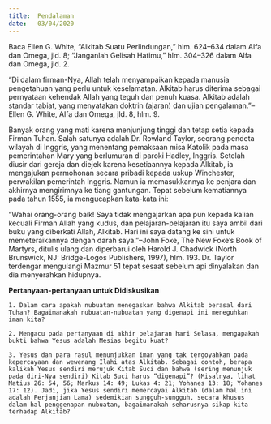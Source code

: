 ```yaml
---
title:  Pendalaman
date:   03/04/2020
---
```


Baca Ellen G. White, “Alkitab Suatu Perlindungan,” hlm. 624–634 dalam Alfa dan Omega, jld. 8; “Janganlah Gelisah Hatimu,” hlm. 304–326 dalam Alfa dan Omega, jld. 2. 

“Di dalam firman-Nya, Allah telah menyampaikan kepada manusia pengetahuan yang perlu untuk keselamatan. Alkitab harus diterima sebagai pernyataan kehendak Allah yang teguh dan penuh kuasa. Alkitab adalah standar tabiat, yang menyatakan doktrin (ajaran) dan ujian pengalaman.”–Ellen G. White, Alfa dan Omega, jld. 8, hlm. 9. 

Banyak orang yang mati karena menjunjung tinggi dan tetap setia kepada Firman Tuhan. Salah satunya adalah Dr. Rowland Taylor, seorang pendeta wilayah di Inggris, yang menentang pemaksaan misa Katolik pada masa pemerintahan Mary yang berlumuran di paroki Hadley, Inggris. Setelah diusir dari gereja dan diejek karena kesetiaannya kepada Alkitab, ia mengajukan permohonan secara pribadi kepada uskup Winchester, perwakilan pemerintah Inggris. Namun ia memasukkannya ke penjara dan akhirnya mengirimnya ke tiang gantungan. Tepat sebelum kematiannya pada tahun 1555, ia mengucapkan kata-kata ini: 

“Wahai orang-orang baik! Saya tidak mengajarkan apa pun kepada kalian kecuali Firman Allah yang kudus, dan pelajaran-pelajaran itu saya ambil dari buku yang diberkati Allah, Alkitab. Hari ini saya datang ke sini untuk memeteraikannya dengan darah saya.”–John Foxe, The New Foxe’s Book of Martyrs, ditulis ulang dan diperbarui oleh Harold J. Chadwick (North Brunswick, NJ: Bridge-Logos Publishers, 1997), hlm. 193. Dr. Taylor terdengar mengulangi Mazmur 51 tepat sesaat sebelum api dinyalakan dan dia menyerahkan hidupnya. 

**Pertanyaan-pertanyaan untuk Didiskusikan** 

`1. Dalam cara apakah nubuatan menegaskan bahwa Alkitab berasal dari Tuhan? Bagaimanakah nubuatan-nubuatan yang digenapi ini meneguhkan iman kita?` 

`2. Mengacu pada pertanyaan di akhir pelajaran hari Selasa, mengapakah bukti bahwa Yesus adalah Mesias begitu kuat?` 

`3. Yesus dan para rasul menunjukkan iman yang tak tergoyahkan pada kepercayaan dan wewenang Ilahi atas Alkitab. Sebagai contoh, berapa kalikah Yesus sendiri merujuk Kitab Suci dan bahwa (sering menunjuk pada diri-Nya sendiri) Kitab Suci harus “digenapi”? (Misalnya, lihat Matius 26: 54, 56; Markus 14: 49; Lukas 4: 21; Yohanes 13: 18; Yohanes 17: 12). Jadi, jika Yesus sendiri memercayai Alkitab (dalam hal ini adalah Perjanjian Lama) sedemikian sungguh-sungguh, secara khusus dalam hal penggenapan nubuatan, bagaimanakah seharusnya sikap kita terhadap Alkitab?`